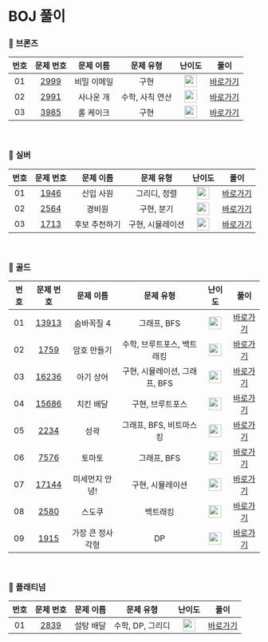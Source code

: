# BOJ 풀이

### 🥉 <strong>브론즈</strong>

| 번호 |                  문제 번호                   |  문제 이름  |    문제 유형    |                                      난이도                                       |               풀이               |
| :--: | :------------------------------------------: | :---------: | :-------------: | :-------------------------------------------------------------------------------: | :------------------------------: |
|  01  | [2999](https://www.acmicpc.net/problem/2999) | 비밀 이메일 |      구현       | <img height="25px" width="25px" src="https://static.solved.ac/tier_small/5.svg"/> |  [바로가기](./Bronze/BOJ_2999)   |
|  02  | [2991](https://www.acmicpc.net/problem/2991) |  사나운 개  | 수학, 사칙 연산 | <img height="25px" width="25px" src="https://static.solved.ac/tier_small/3.svg"/> |  [바로가기](./Bronze/BOJ_2991)   |
|  03  | [3985](https://www.acmicpc.net/problem/3985) |  롤 케이크  |      구현       | <img height="25px" width="25px" src="https://static.solved.ac/tier_small/5.svg"/> | [바로가기](./Bronze/BOJ_3985.md) |

<br>

### 🥈 <strong>실버</strong>

| 번호 |                  문제 번호                   |   문제 이름   |    문제 유형     |                                       난이도                                       |               풀이               |
| :--: | :------------------------------------------: | :-----------: | :--------------: | :--------------------------------------------------------------------------------: | :------------------------------: |
|  01  | [1946](https://www.acmicpc.net/problem/1946) |   신입 사원   |   그리디, 정렬   | <img height="25px" width="25px" src="https://static.solved.ac/tier_small/10.svg"/> | [바로가기](./Silver/BOJ_1946.md) |
|  02  | [2564](https://www.acmicpc.net/problem/2564) |    경비원     |    구현, 분기    | <img height="25px" width="25px" src="https://static.solved.ac/tier_small/10.svg"/> | [바로가기](./Silver/BOJ_2564.md) |
|  03  | [1713](https://www.acmicpc.net/problem/1713) | 후보 추천하기 | 구현, 시뮬레이션 | <img height="25px" width="25px" src="https://static.solved.ac/tier_small/9.svg"/>  | [바로가기](./Silver/BOJ_1713.md) |

<br>

### 🥇 <strong>골드</strong>

| 번호 |                   문제 번호                    |    문제 이름     |           문제 유형           |                                       난이도                                       |              풀이               |
| :--: | :--------------------------------------------: | :--------------: | :---------------------------: | :--------------------------------------------------------------------------------: | :-----------------------------: |
|  01  | [13913](https://www.acmicpc.net/problem/13913) |    숨바꼭질 4    |          그래프, BFS          | <img height="25px" width="25px" src="https://static.solved.ac/tier_small/12.svg"/> | [바로가기](./Gold/BOJ_13913.md) |
|  02  |  [1759](https://www.acmicpc.net/problem/1759)  |   암호 만들기    |  수학, 브루트포스, 백트래킹   | <img height="25px" width="25px" src="https://static.solved.ac/tier_small/11.svg"/> | [바로가기](./Gold/BOJ_1759.md)  |
|  03  | [16236](https://www.acmicpc.net/problem/16236) |    아기 상어     | 구현, 시뮬레이션, 그래프, BFS | <img height="25px" width="25px" src="https://static.solved.ac/tier_small/13.svg"/> | [바로가기](./Gold/BOJ_16236.md) |
|  04  | [15686](https://www.acmicpc.net/problem/15686) |    치킨 배달     |       구현, 브루트포스        | <img height="25px" width="25px" src="https://static.solved.ac/tier_small/11.svg"/> | [바로가기](./Gold/BOJ_15686.md) |
|  05  |  [2234](https://www.acmicpc.net/problem/2234)  |       성곽       |    그래프, BFS, 비트마스킹    | <img height="25px" width="25px" src="https://static.solved.ac/tier_small/12.svg"/> | [바로가기](./Gold/BOJ_2234.md)  |
|  06  |  [7576](https://www.acmicpc.net/problem/7576)  |      토마토      |          그래프, BFS          | <img height="25px" width="25px" src="https://static.solved.ac/tier_small/11.svg"/> | [바로가기](./Gold/BOJ_7576.md)  |
|  07  | [17144](https://www.acmicpc.net/problem/17144) |  미세먼지 안녕!  |       구현, 시뮬레이션        | <img height="25px" width="25px" src="https://static.solved.ac/tier_small/12.svg"/> | [바로가기](./Gold/BOJ_17144.md) |
|  08  |  [2580](https://www.acmicpc.net/problem/2580)  |      스도쿠      |           백트래킹            | <img height="25px" width="25px" src="https://static.solved.ac/tier_small/12.svg"/> | [바로가기](./Gold/BOJ_2580.md)  |
|  09  |  [1915](https://www.acmicpc.net/problem/1915)  | 가장 큰 정사각형 |              DP               | <img height="25px" width="25px" src="https://static.solved.ac/tier_small/12.svg"/> | [바로가기](./Gold/BOJ_1915.md)  |

<br>

### 💎 <strong>플래티넘</strong>

| 번호 |                  문제 번호                   | 문제 이름 |    문제 유형     |                                       난이도                                       |     풀이      |
| :--: | :------------------------------------------: | :-------: | :--------------: | :--------------------------------------------------------------------------------: | :-----------: |
|  01  | [2839](https://www.acmicpc.net/problem/2839) | 설탕 배달 | 수학, DP, 그리디 | <img height="25px" width="25px" src="https://static.solved.ac/tier_small/20.svg"/> | [바로가기](.) |
